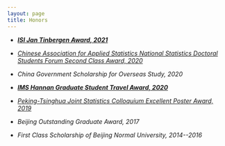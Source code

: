 ```yaml
---
layout: page
title: Honors
---
```









* [_**ISI Jan Tinbergen Award, 2021**_](https://www.isi-web.org/news-newsletter/20555-2021-isi-jan-tinbergen-awards) 

* [_Chinese Association for Applied Statistics National Statistics Doctoral Students Forum Second Class Award, 2020_](http://www.stat.tsinghua.edu.cn/2020/11/13/【新闻动态】我中心多名同学在全国统计学博士研/)

* _China Government Scholarship for Overseas Study,  2020_

* [_**IMS Hannan Graduate Student Travel Award, 2020**_](https://imstat.org/2020/07/16/ims-announces-travel-award-winners-2020/)

* [_Peking-Tsinghua Joint Statistics Colloquium Excellent Poster Award, 2019_](http://www.stat.tsinghua.edu.cn/2019/06/06/【学术活动】第四届北大-清华统计论坛成功举办/)

* _Beijing Outstanding Graduate Award, 2017_

* _First Class Scholarship of Beijing Normal University, 2014--2016_


